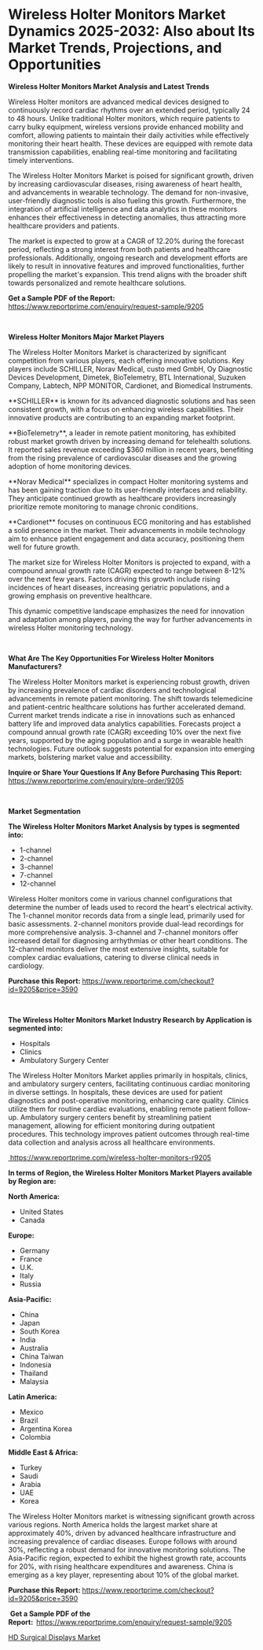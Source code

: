 <p><h1>Wireless Holter Monitors Market Dynamics 2025-2032: Also about Its Market Trends, Projections, and Opportunities</h1></p><p><strong>Wireless Holter Monitors Market Analysis and Latest Trends</strong></p>
<p><p>Wireless Holter monitors are advanced medical devices designed to continuously record cardiac rhythms over an extended period, typically 24 to 48 hours. Unlike traditional Holter monitors, which require patients to carry bulky equipment, wireless versions provide enhanced mobility and comfort, allowing patients to maintain their daily activities while effectively monitoring their heart health. These devices are equipped with remote data transmission capabilities, enabling real-time monitoring and facilitating timely interventions.</p><p>The Wireless Holter Monitors Market is poised for significant growth, driven by increasing cardiovascular diseases, rising awareness of heart health, and advancements in wearable technology. The demand for non-invasive, user-friendly diagnostic tools is also fueling this growth. Furthermore, the integration of artificial intelligence and data analytics in these monitors enhances their effectiveness in detecting anomalies, thus attracting more healthcare providers and patients.</p><p>The market is expected to grow at a CAGR of 12.20% during the forecast period, reflecting a strong interest from both patients and healthcare professionals. Additionally, ongoing research and development efforts are likely to result in innovative features and improved functionalities, further propelling the market's expansion. This trend aligns with the broader shift towards personalized and remote healthcare solutions.</p></p>
<p><strong>Get a Sample PDF of the Report:&nbsp;</strong> <a href="https://www.reportprime.com/enquiry/request-sample/9205?utm_campaign=2209&utm_medium=2&utm_source=Github&utm_content=ia&utm_term=20032025&utm_id=wireless-holter-monitors">https://www.reportprime.com/enquiry/request-sample/9205</a></p>
<p>&nbsp;</p>
<p><strong>Wireless Holter Monitors Major Market Players</strong></p>
<p><p>The Wireless Holter Monitors Market is characterized by significant competition from various players, each offering innovative solutions. Key players include SCHILLER, Norav Medical, custo med GmbH, Oy Diagnostic Devices Development, Dimetek, BioTelemetry, BTL International, Suzuken Company, Labtech, NPP MONITOR, Cardionet, and Biomedical Instruments.</p><p>**SCHILLER** is known for its advanced diagnostic solutions and has seen consistent growth, with a focus on enhancing wireless capabilities. Their innovative products are contributing to an expanding market footprint.</p><p>**BioTelemetry**, a leader in remote patient monitoring, has exhibited robust market growth driven by increasing demand for telehealth solutions. It reported sales revenue exceeding $360 million in recent years, benefiting from the rising prevalence of cardiovascular diseases and the growing adoption of home monitoring devices.</p><p>**Norav Medical** specializes in compact Holter monitoring systems and has been gaining traction due to its user-friendly interfaces and reliability. They anticipate continued growth as healthcare providers increasingly prioritize remote monitoring to manage chronic conditions.</p><p>**Cardionet** focuses on continuous ECG monitoring and has established a solid presence in the market. Their advancements in mobile technology aim to enhance patient engagement and data accuracy, positioning them well for future growth.</p><p>The market size for Wireless Holter Monitors is projected to expand, with a compound annual growth rate (CAGR) expected to range between 8-12% over the next few years. Factors driving this growth include rising incidences of heart diseases, increasing geriatric populations, and a growing emphasis on preventive healthcare.</p><p>This dynamic competitive landscape emphasizes the need for innovation and adaptation among players, paving the way for further advancements in wireless Holter monitoring technology.</p></p>
<p>&nbsp;</p>
<p><strong>What Are The Key Opportunities For Wireless Holter Monitors Manufacturers?</strong></p>
<p><p>The Wireless Holter Monitors market is experiencing robust growth, driven by increasing prevalence of cardiac disorders and technological advancements in remote patient monitoring. The shift towards telemedicine and patient-centric healthcare solutions has further accelerated demand. Current market trends indicate a rise in innovations such as enhanced battery life and improved data analytics capabilities. Forecasts project a compound annual growth rate (CAGR) exceeding 10% over the next five years, supported by the aging population and a surge in wearable health technologies. Future outlook suggests potential for expansion into emerging markets, bolstering market value and accessibility.</p></p>
<p><strong>Inquire or Share Your Questions If Any Before Purchasing This Report:</strong> <a href="https://www.reportprime.com/enquiry/pre-order/9205?utm_campaign=2209&utm_medium=2&utm_source=Github&utm_content=ia&utm_term=20032025&utm_id=wireless-holter-monitors">https://www.reportprime.com/enquiry/pre-order/9205</a></p>
<p>&nbsp;</p>
<p><strong>Market Segmentation</strong></p>
<p><strong>The Wireless Holter Monitors Market Analysis by types is segmented into:</strong></p>
<p><ul><li>1-channel</li><li>2-channel</li><li>3-channel</li><li>7-channel</li><li>12-channel</li></ul></p>
<p><p>Wireless Holter monitors come in various channel configurations that determine the number of leads used to record the heart's electrical activity. The 1-channel monitor records data from a single lead, primarily used for basic assessments. 2-channel monitors provide dual-lead recordings for more comprehensive analysis. 3-channel and 7-channel monitors offer increased detail for diagnosing arrhythmias or other heart conditions. The 12-channel monitors deliver the most extensive insights, suitable for complex cardiac evaluations, catering to diverse clinical needs in cardiology.</p></p>
<p><strong>Purchase this Report:&nbsp;</strong><a href="https://www.reportprime.com/checkout?id=9205&price=3590&utm_campaign=2209&utm_medium=2&utm_source=Github&utm_content=ia&utm_term=20032025&utm_id=wireless-holter-monitors">https://www.reportprime.com/checkout?id=9205&price=3590</a></p>
<p>&nbsp;</p>
<p><strong>The Wireless Holter Monitors Market Industry Research by Application is segmented into:</strong></p>
<p><ul><li>Hospitals</li><li>Clinics</li><li>Ambulatory Surgery Center</li></ul></p>
<p><p>The Wireless Holter Monitors Market applies primarily in hospitals, clinics, and ambulatory surgery centers, facilitating continuous cardiac monitoring in diverse settings. In hospitals, these devices are used for patient diagnostics and post-operative monitoring, enhancing care quality. Clinics utilize them for routine cardiac evaluations, enabling remote patient follow-up. Ambulatory surgery centers benefit by streamlining patient management, allowing for efficient monitoring during outpatient procedures. This technology improves patient outcomes through real-time data collection and analysis across all healthcare environments.</p></p>
<p><a href="https://www.reportprime.com/wireless-holter-monitors-r9205?utm_campaign=2209&utm_medium=2&utm_source=Github&utm_content=ia&utm_term=20032025&utm_id=wireless-holter-monitors">&nbsp;https://www.reportprime.com/wireless-holter-monitors-r9205</a></p>
<p><strong>In terms of Region, the Wireless Holter Monitors Market Players available by Region are:</strong></p>
<p>
    <p> <strong> North America: </strong>
        <ul>
            <li>United States</li>
            <li>Canada</li>
        </ul>
        </p> 
    <p> <strong> Europe: </strong>
        <ul>
            <li>Germany</li>
            <li>France</li>
            <li>U.K.</li>
            <li>Italy</li>
            <li>Russia</li>
        </ul>
        </p> 
    <p> <strong> Asia-Pacific: </strong>
        <ul>
            <li>China</li>
            <li>Japan</li>
            <li>South Korea</li>
            <li>India</li>
            <li>Australia</li>
            <li>China Taiwan</li>
            <li>Indonesia</li>
            <li>Thailand</li>
            <li>Malaysia</li>
        </ul>
        </p> 
    <p> <strong> Latin America: </strong>
        <ul>
            <li>Mexico</li>
            <li>Brazil</li>
            <li>Argentina Korea</li>
            <li>Colombia</li>
        </ul>
        </p> 
    <p> <strong> Middle East & Africa: </strong>
        <ul>
            <li>Turkey</li>
            <li>Saudi</li>
            <li>Arabia</li>
            <li>UAE</li>
            <li>Korea</li>
        </ul>
    </p>
    </p>
<p><p>The Wireless Holter Monitors market is witnessing significant growth across various regions. North America holds the largest market share at approximately 40%, driven by advanced healthcare infrastructure and increasing prevalence of cardiac diseases. Europe follows with around 30%, reflecting a robust demand for innovative monitoring solutions. The Asia-Pacific region, expected to exhibit the highest growth rate, accounts for 20%, with rising healthcare expenditures and awareness. China is emerging as a key player, representing about 10% of the global market.</p></p>
<p><strong>Purchase this Report: </strong><a href="https://www.reportprime.com/checkout?id=9205&price=3590&utm_campaign=2209&utm_medium=2&utm_source=Github&utm_content=ia&utm_term=20032025&utm_id=wireless-holter-monitors">https://www.reportprime.com/checkout?id=9205&price=3590</a></p>
<p>&nbsp;<strong>Get a Sample PDF of the Report:&nbsp;&nbsp;</strong><a href="https://www.reportprime.com/enquiry/request-sample/9205?utm_campaign=2209&utm_medium=2&utm_source=Github&utm_content=ia&utm_term=20032025&utm_id=wireless-holter-monitors">https://www.reportprime.com/enquiry/request-sample/9205</a></p>
<p><strong></strong></p>
<p><p><a href="https://github.com/sca704osol/Market-Research-Report-List-1/blob/main/hd-surgical-displays-market.md?utm_campaign=2209&utm_medium=2&utm_source=Github&utm_content=ia&utm_term=20032025&utm_id=wireless-holter-monitors">HD Surgical Displays Market</a></p></p>